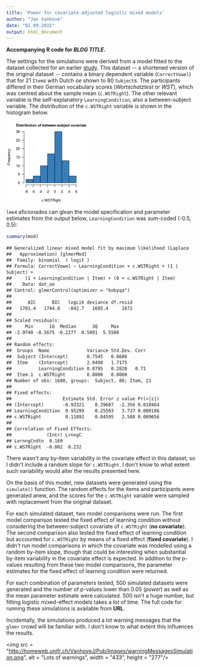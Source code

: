 ```yaml
---
title: 'Power for covariate-adjusted logistic mixed models'
author: "Jan Vanhove"
date: "02.09.2015"
output: html_document
---
```


**Accompanying R code for _BLOG TITLE_.**

The settings for the simulations were derived from a model fitted to the dataset collected for an earlier 
[study](http://homeweb.unifr.ch/VanhoveJ/Pub/papers/Vanhove_CorrespondenceRules.pdf).
This dataset -- a shortened version of the original dataset -- contains a binary dependent variable (`CorrectVowel`) 
that for 21 `Item`s with Dutch _oe_ shown to 80 `Subject`s.
The participants differed in their German vocabulary scores (_Wortschatztest_ or _WST_), which was centred about the sample mean (`c.WSTRight`).
The other relevant variable is the self-explanatory `LearningCondition`, also a between-subject variable.
The distribution of the `c.WSTRight` variable is shown in the histogram below.



![plot of chunk unnamed-chunk-2](figure/unnamed-chunk-2-1.png) 

`lme4` aficionados can glean the model specification and parameter estimates from the output below,
`LearningCondition` was sum-coded (-0.5, 0.5):


```r
summary(mod)
```

```
## Generalized linear mixed model fit by maximum likelihood (Laplace
##   Approximation) [glmerMod]
##  Family: binomial  ( logit )
## Formula: CorrectVowel ~ LearningCondition + c.WSTRight + (1 | Subject) +  
##     (1 + LearningCondition | Item) + (0 + c.WSTRight | Item)
##    Data: dat_oe
## Control: glmerControl(optimizer = "bobyqa")
## 
##      AIC      BIC   logLik deviance df.resid 
##   1701.4   1744.8   -842.7   1685.4     1672 
## 
## Scaled residuals: 
##     Min      1Q  Median      3Q     Max 
## -2.9740 -0.5675 -0.2277  0.5891  5.5588 
## 
## Random effects:
##  Groups  Name              Variance Std.Dev. Corr
##  Subject (Intercept)       0.7545   0.8686       
##  Item    (Intercept)       2.9498   1.7175       
##          LearningCondition 0.0795   0.2820   0.71
##  Item.1  c.WSTRight        0.0000   0.0000       
## Number of obs: 1680, groups:  Subject, 80; Item, 21
## 
## Fixed effects:
##                   Estimate Std. Error z value Pr(>|z|)
## (Intercept)       -0.93321    0.39607  -2.356 0.018464
## LearningCondition  0.95299    0.25503   3.737 0.000186
## c.WSTRight         0.11892    0.04595   2.588 0.009656
## 
## Correlation of Fixed Effects:
##             (Intr) LrnngC
## LernngCndtn  0.169       
## c.WSTRight  -0.002  0.232
```

There wasn't any by-item variability in the covariate effect in this dataset, so I didn't include a random slope for `c.WSTRight`.
I don't know to what extent such variability would alter the results presented here.

On the basis of this model, new datasets were generated using the `simulate()` function.
The random effects for the items and participants were generated anew,
and the scores for the `c.WSTRight` variable were sampled with replacement from the original dataset.

For each simulated dataset, two model comparisons were run.
The first model comparison tested the fixed effect of learning condition without considering the between-subject covariate of `c.WSTRight` (**no covariate**).
The second comparison also tested the fixed effect of learning condition but accounted for `c.WSTRight` by means of a fixed effect (**fixed covariate**).
I didn't run model comparisons in which the covariate was modelled using a random by-item slope,
though that could be interesting when substantial by-item variability in the covariate effect is expected.
In addition to the p-values resulting from these two model comparisons,
the parameter estimates for the fixed effect of learning condition were returned.

For each combination of parameters tested,
500 simulated datasets were generated and 
the number of p-values lower than 0.05 (_power_) as well as the mean parameter estimate were calculated.
500 isn't a huge number, but fitting logistic mixed-effect models takes a _lot_ of time.
The full code for running these simulations is available from **URL**.

Incidentally, the simulations produced a lot warning messages that the `glmer` crowd will be familiar with. 
I don't know to what extent this influences the results.

<img src = "http://homeweb.unifr.ch/VanhoveJ/Pub/Images/warningMessagesSimulation.png", alt = "Lots of warnings", width = "433", height = "277"/>
